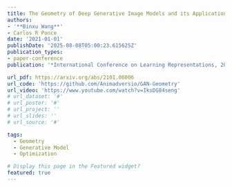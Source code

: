 ```yaml
---
title: The Geometry of Deep Generative Image Models and its Applications
authors:
- '**Binxu Wang**'
- Carlos R Ponce
date: '2021-01-01'
publishDate: '2025-08-08T05:00:23.615625Z'
publication_types:
- paper-conference
publication: '*International Conference on Learning Representations, 2021*'

url_pdf: https://arxiv.org/abs/2101.06006
url_code: 'https://github.com/Animadversio/GAN-Geometry'
url_video: 'https://www.youtube.com/watch?v=IksDG84seng'
# url_dataset: '#'
# url_poster: '#'
# url_project: ''
# url_slides: ''
# url_source: '#'

tags:
  - Geometry
  - Generative Model
  - Optimization

# Display this page in the Featured widget?
featured: true
---
```

